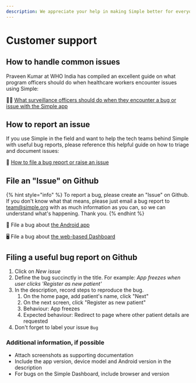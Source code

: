 ```yaml
---
description: We appreciate your help in making Simple better for everyone!
---
```


# Customer support

## How to handle common issues

Praveen Kumar at WHO India has compiled an excellent guide on what program officers should do when healthcare workers encounter issues using Simple:

✋🏽​ [What surveillance officers should do when they encounter a bug or issue with the Simple app](https://docs.google.com/document/d/1RgWCn-gcXvEbnozAZPIqmVpdQrd_INYFNOKB0NBGpII/edit#heading=h.jymexnipl7j2)

## How to report an issue

If you use Simple in the field and want to help the tech teams behind Simple with useful bug reports, please reference this helpful guide on how to triage and document issues:

🐞 [How to file a bug report or raise an issue](https://docs.google.com/document/d/1bJniRgJL8ef_SWWcwdLi1WASlez0ZHLH556YRDA9mDE/edit#heading=h.hucspecdvz3q)

## File an "Issue" on Github

{% hint style="info" %}
To report a bug, please create an "Issue" on Github. If you don't know what that means, please just email a bug report to [team@simple.org](mailto:team@simple.org) with as much information as you can, so we can understand what's happening. Thank you.
{% endhint %}

📱 File a bug about [the Android app](https://github.com/simpledotorg/simple-android/issues)

🖥️ File a bug about [the web-based Dashboard](https://github.com/simpledotorg/simple-server/issues)

## Filing a useful bug report on Github

1. Click on _New issue_
2. Define the bug succinctly in the title. For example: _App freezes when user clicks 'Register as new patient'_
3. In the description, record steps to reproduce the bug.
   1. On the home page, add patient's name, click "Next"
   2. On the next screen, click "Register as new patient"
   3. Behaviour: App freezes
   4. Expected behaviour: Redirect to page where other patient details are requested
4. Don't forget to label your issue `Bug`

### Additional information, if possible

* Attach screenshots as supporting documentation
* Include the app version, device model and Android version in the description
* For bugs on the Simple Dashboard, include browser and version

